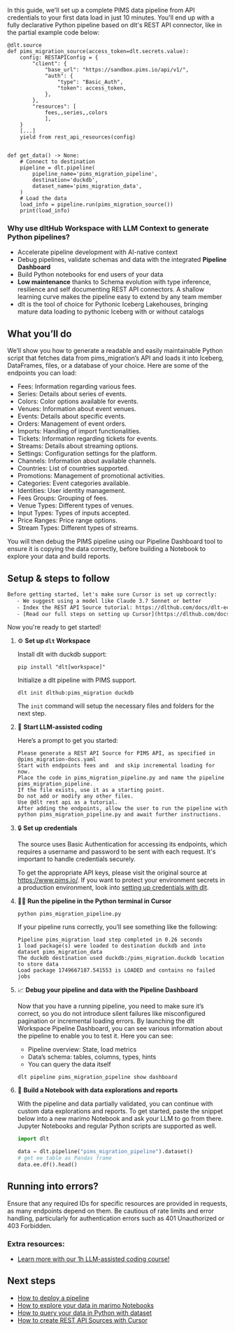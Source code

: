 In this guide, we'll set up a complete PIMS data pipeline from API credentials to your first data load in just 10 minutes. You'll end up with a fully declarative Python pipeline based on dlt's REST API connector, like in the partial example code below:

```python-outcome
@dlt.source
def pims_migration_source(access_token=dlt.secrets.value):
    config: RESTAPIConfig = {
        "client": {
            "base_url": "https://sandbox.pims.io/api/v1/",
            "auth": {
                "type": "Basic_Auth",
                "token": access_token,
            },
        },
        "resources": [
            fees,,series,,colors
            ],
    }
    [...]
    yield from rest_api_resources(config)


def get_data() -> None:
    # Connect to destination
    pipeline = dlt.pipeline(
        pipeline_name='pims_migration_pipeline',
        destination='duckdb',
        dataset_name='pims_migration_data', 
    )
    # Load the data
    load_info = pipeline.run(pims_migration_source())
    print(load_info) 
```

### Why use dltHub Workspace with LLM Context to generate Python pipelines?

- Accelerate pipeline development with AI-native context
- Debug pipelines, validate schemas and data with the integrated **Pipeline Dashboard**
- Build Python notebooks for end users of your data
- **Low maintenance** thanks to Schema evolution with type inference, resilience and self documenting REST API connectors. A shallow learning curve makes the pipeline easy to extend by any team member
- dlt is the tool of choice for Pythonic Iceberg Lakehouses, bringing mature data loading to pythonic Iceberg with or without catalogs

## What you’ll do

We’ll show you how to generate a readable and easily maintainable Python script that fetches data from pims_migration’s API and loads it into Iceberg, DataFrames, files, or a database of your choice. Here are some of the endpoints you can load:

- Fees: Information regarding various fees.
- Series: Details about series of events.
- Colors: Color options available for events.
- Venues: Information about event venues.
- Events: Details about specific events.
- Orders: Management of event orders.
- Imports: Handling of import functionalities.
- Tickets: Information regarding tickets for events.
- Streams: Details about streaming options.
- Settings: Configuration settings for the platform.
- Channels: Information about available channels.
- Countries: List of countries supported.
- Promotions: Management of promotional activities.
- Categories: Event categories available.
- Identities: User identity management.
- Fees Groups: Grouping of fees.
- Venue Types: Different types of venues.
- Input Types: Types of inputs accepted.
- Price Ranges: Price range options.
- Stream Types: Different types of streams.

You will then debug the PIMS pipeline using our Pipeline Dashboard tool to ensure it is copying the data correctly, before building a Notebook to explore your data and build reports.

## Setup & steps to follow

```default
Before getting started, let's make sure Cursor is set up correctly:
   - We suggest using a model like Claude 3.7 Sonnet or better
   - Index the REST API Source tutorial: https://dlthub.com/docs/dlt-ecosystem/verified-sources/rest_api/ and add it to context as **@dlt rest api**
   - [Read our full steps on setting up Cursor](https://dlthub.com/docs/dlt-ecosystem/llm-tooling/cursor-restapi#23-configuring-cursor-with-documentation)
```

Now you're ready to get started!

1. ⚙️ **Set up `dlt` Workspace**
    
    Install dlt with duckdb support:
    ```shell
    pip install "dlt[workspace]"
    ```

    Initialize a dlt pipeline with PIMS support.
    ```shell
    dlt init dlthub:pims_migration duckdb
    ```

    The `init` command will setup the necessary files and folders for the next step.
    
2. 🤠 **Start LLM-assisted coding**
    
    Here’s a prompt to get you started:
    
    ```prompt
    Please generate a REST API Source for PIMS API, as specified in @pims_migration-docs.yaml 
    Start with endpoints fees and  and skip incremental loading for now. 
    Place the code in pims_migration_pipeline.py and name the pipeline pims_migration_pipeline. 
    If the file exists, use it as a starting point. 
    Do not add or modify any other files. 
    Use @dlt rest api as a tutorial. 
    After adding the endpoints, allow the user to run the pipeline with python pims_migration_pipeline.py and await further instructions.
    ```

    
3. 🔒 **Set up credentials** 
    
    The source uses Basic Authentication for accessing its endpoints, which requires a username and password to be sent with each request. It's important to handle credentials securely.
    
    To get the appropriate API keys, please visit the original source at https://www.pims.io/.
    If you want to protect your environment secrets in a production environment, look into [setting up credentials with dlt](https://dlthub.com/docs/walkthroughs/add_credentials).
    
4. 🏃‍♀️ **Run the pipeline in the Python terminal in Cursor**
    
    ```shell
    python pims_migration_pipeline.py
    ```
    
    If your pipeline runs correctly, you’ll see something like the following:
    
    ```shell
    Pipeline pims_migration load step completed in 0.26 seconds
    1 load package(s) were loaded to destination duckdb and into dataset pims_migration_data
    The duckdb destination used duckdb:/pims_migration.duckdb location to store data
    Load package 1749667187.541553 is LOADED and contains no failed jobs
    ```
    
5. 📈 **Debug your pipeline and data with the Pipeline Dashboard**

    Now that you have a running pipeline, you need to make sure it’s correct, so you do not introduce silent failures like misconfigured pagination or incremental loading errors. By launching the dlt Workspace Pipeline Dashboard, you can see various information about the pipeline to enable you to test it. Here you can see:
    - Pipeline overview: State, load metrics
    - Data’s schema: tables, columns, types, hints
    - You can query the data itself
    
    ```shell
    dlt pipeline pims_migration_pipeline show dashboard
    ```
    
6. 🐍 **Build a Notebook with data explorations and reports**

    With the pipeline and data partially validated, you can continue with custom data explorations and reports. To get started, paste the snippet below into a new marimo Notebook and ask your LLM to go from there. Jupyter Notebooks and regular Python scripts are supported as well.

    
    ```python
    import dlt

   data = dlt.pipeline("pims_migration_pipeline").dataset()
   # get ee table as Pandas frame
   data.ee.df().head()
    ```

## Running into errors?

Ensure that any required IDs for specific resources are provided in requests, as many endpoints depend on them. Be cautious of rate limits and error handling, particularly for authentication errors such as 401 Unauthorized or 403 Forbidden.

### Extra resources:

- [Learn more with our 1h LLM-assisted coding course!](https://www.youtube.com/watch?v=GGid70rnJuM)

## Next steps

- [How to deploy a pipeline](https://dlthub.com/docs/walkthroughs/deploy-a-pipeline)
- [How to explore your data in marimo Notebooks](https://dlthub.com/docs/general-usage/dataset-access/marimo)
- [How to query your data in Python with dataset](https://dlthub.com/docs/general-usage/dataset-access/dataset)
- [How to create REST API Sources with Cursor](https://dlthub.com/docs/dlt-ecosystem/llm-tooling/cursor-restapi)
